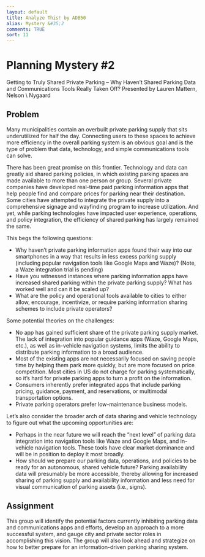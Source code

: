 ```yaml
---
layout: default
title: Analyze This! by ADB50
alias: Mystery &#35;2
comments: TRUE
sort: 11
---
```

# Planning Mystery &#35;2
Getting to Truly Shared Private Parking – Why Haven’t Shared Parking Data and Communications Tools Really Taken Off?
Presented by Lauren Mattern, Nelson \ Nygaard

## Problem
Many municipalities contain an overbuilt private parking supply that sits underutilized for half the day. Connecting users to these spaces to achieve more efficiency in the overall parking system is an obvious goal and is the type of problem that data, technology, and simple communications tools can solve.

There has been great promise on this frontier. Technology and data can greatly aid shared parking policies, in which existing parking spaces are made available to more than one person or group. Several private companies have developed real-time paid parking information apps that help people find and compare prices for parking near their destination. Some cities have attempted to integrate the private supply into a comprehensive signage and wayfinding program to increase utilization. And yet, while parking technologies have impacted user experience, operations, and policy integration, the efficiency of shared parking has largely remained the same.

This begs the following questions:

* Why haven’t private parking information apps found their way into our smartphones in a way that results in less excess parking supply (including popular navigation tools like Google Maps and Waze)? (Note, a Waze integration trial is pending)
* Have you witnessed instances where parking information apps have increased shared parking within the private parking supply? What has worked well and can it be scaled up?
* What are the policy and operational tools available to cities to either allow, encourage, incentivize, or require parking information sharing schemes to include private operators?

Some potential theories on the challenges:

* No app has gained sufficient share of the private parking supply market. The lack of integration into popular guidance apps (Waze, Google Maps, etc.), as well as in-vehicle navigation systems, limits the ability to distribute parking information to a broad audience.
* Most of the existing apps are not necessarily focused on saving people time by helping them park more quickly, but are more focused on price competition. Most cities in US do not charge for parking systematically, so it’s hard for private parking apps to turn a profit on the information.
* Consumers inherently prefer integrated apps that include parking pricing, guidance, payment, and reservations, or multimodal transportation options.
* Private parking operators prefer low-maintenance business models.

Let’s also consider the broader arch of data sharing and vehicle technology to figure out what the upcoming opportunities are:

* Perhaps in the near future we will reach the “next level” of parking data integration into navigation tools like Waze and Google Maps, and in-vehicle navigation tools. These tools have clear market dominance and will be in position to deploy it most broadly.
* How should we prepare our parking data, operations, and policies to be ready for an autonomous, shared vehicle future? Parking availability data will presumably be more accessible, thereby allowing for increased sharing of parking supply and availability information and less need for visual communication of parking assets (i.e., signs).

## Assignment

This group will identify the potential factors currently inhibiting parking data and communications apps and efforts, develop an approach to a more successful system, and gauge city and private sector roles in accomplishing this vision. The group will also look ahead and strategize on how to better prepare for an information-driven parking sharing system.
